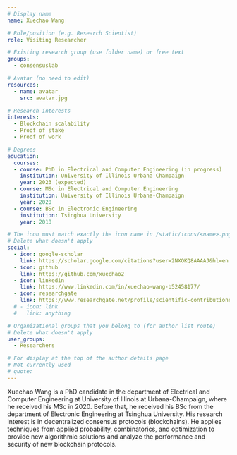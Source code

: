 ```yaml
---
# Display name
name: Xuechao Wang

# Role/position (e.g. Research Scientist)
role: Visiting Researcher

# Existing research group (use folder name) or free text
groups:
  - consensuslab

# Avatar (no need to edit)
resources:
  - name: avatar
    src: avatar.jpg

# Research interests
interests:
  - Blockchain scalability
  - Proof of stake
  - Proof of work

# Degrees
education:
  courses:
  - course: PhD in Electrical and Computer Engineering (in progress)
    institution: University of Illinois Urbana-Champaign
    year: 2023 (expected)
  - course: MSc in Electrical and Computer Engineering
    institution: University of Illinois Urbana-Champaign
    year: 2020
  - course: BSc in Electronic Engineering
    institution: Tsinghua University
    year: 2018

# The icon must match exactly the icon name in /static/icons/<name>.png
# Delete what doesn't apply
social:
  - icon: google-scholar
    link: https://scholar.google.com/citations?user=2NXOKQ8AAAAJ&hl=en
  - icon: github
    link: https://github.com/xuechao2
  - icon: linkedin
    link: https://www.linkedin.com/in/xuechao-wang-b52458177/
  - icon: researchgate
    link: https://www.researchgate.net/profile/scientific-contributions/Xuechao-Wang-2164808488
  # - icon: link
  #   link: anything

# Organizational groups that you belong to (for author list route)
# Delete what doesn't apply
user_groups:
  - Researchers

# For display at the top of the author details page
# Not currently used
# quote:
---
```


Xuechao Wang is a PhD candidate in the department of Electrical and Computer Engineering at University of Illinois at Urbana-Champaign, where he received his MSc in 2020. Before that, he received his BSc from the department of Electronic Engineering at Tsinghua University. His research interest is in decentralized consensus protocols (blockchains). He applies techniques from applied probability, combinatorics, and optimization to provide new algorithmic solutions and analyze the performance and security of new blockchain protocols.
